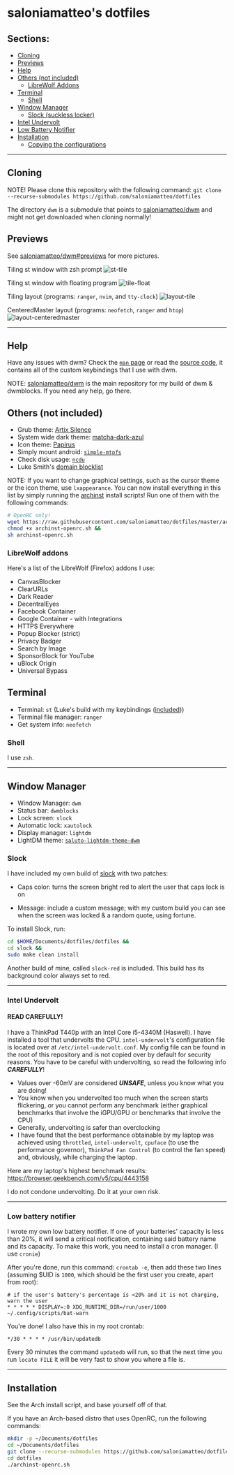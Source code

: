 # saloniamatteo's dotfiles
## Sections:
- [Cloning](#cloning)
- [Previews](#previews)
- [Help](#help)
- [Others (not included)](#others-not-included)
	- [LibreWolf Addons](#librewolf-addons)
- [Terminal](#terminal)
	- [Shell](#shell)
- [Window Manager](#window-manager)
	- [Slock (suckless locker)](#slock)
- [Intel Undervolt](#intel-undervolt)
- [Low Battery Notifier](#low-battery-notifier)
- [Installation](#installation)
	- [Copying the configurations](#copying-configurations)

***

## Cloning
NOTE! Please clone this repository with the following command: `git clone --recurse-submodules https://github.com/saloniamatteo/dotfiles`

The directory `dwm` is a submodule that points to [saloniamatteo/dwm](https://github.com/saloniamatteo/dwm) and might not get downloaded when cloning normally!

## Previews

See [saloniamatteo/dwm#previews](https://github.com/godzm4tt3o/dwm#previews) for more pictures.

Tiling st window with zsh prompt
![st-tile](https://raw.githubusercontent.com/saloniamatteo/dwm/master/Previews/preview-st.png)

Tiling st window with floating program
![tile-float](https://raw.githubusercontent.com/saloniamatteo/dwm/master/Previews/preview-floating-win.png)

Tiling layout (programs: `ranger`, `nvim`, and `tty-clock`)
![layout-tile](https://raw.githubusercontent.com/saloniamatteo/dwm/master/Previews/layouts-tile.png)

CenteredMaster layout (programs: `neofetch`, `ranger` and `htop`)
![layout-centeredmaster](https://raw.githubusercontent.com/saloniamatteo/dwm/master/Previews/layouts-centeredmaster.png)

***

## Help
Have any issues with dwm? Check the [`man` page](https://github.com/saloniamatteo/dwm/blob/master/dwm.1) or read the [source code](https://github.com/saloniamatteo/dwm/blob/master/config.h), it contains all of the custom keybindings that I use with dwm.

NOTE: [saloniamatteo/dwm](https://github.com/saloniamatteo/dwm) is the main repository for my build of dwm & dwmblocks. If you need any help, go there.

## Others (not included)
- Grub theme: [Artix Silence](https://aur.archlinux.org/packages/artix-silence-grub-theme-git)
- System wide dark theme: [matcha-dark-azul](https://github.com/vinceliuice/matcha-gtk-theme)
- Icon theme: [Papirus](https://github.com/PapirusDevelopmentTeam/papirus-icon-theme)
- Simply mount android: [`simple-mtpfs`](https://wiki.archlinux.org/index.php/Media_Transfer_Protocol#simple-mtpfs)
- Check disk usage: [`ncdu`](https://dev.yorhel.nl/ncdu)
- Luke Smith's [domain blocklist](https://github.com/LukeSmithxyz/etc)

NOTE: If you want to change graphical settings, such as the cursor theme or the icon theme, use `lxappearance`.
You can now install everything in this list by simply running the [archinst](https://github.com/saloniamatteo/dotfiles/blob/master/archinst.sh) install scripts! Run one of them with the following commands:

```bash
# OpenRC only!
wget https://raw.githubusercontent.com/saloniamatteo/dotfiles/master/archinst-openrc.sh &&
chmod +x archinst-openrc.sh &&
sh archinst-openrc.sh
```

### LibreWolf addons
Here's a list of the LibreWolf (Firefox) addons I use:
- CanvasBlocker
- ClearURLs
- Dark Reader
- DecentralEyes
- Facebook Container
- Google Container - with Integrations
- HTTPS Everywhere
- Popup Blocker (strict)
- Privacy Badger
- Search by Image
- SponsorBlock for YouTube
- uBlock Origin
- Universal Bypass

## Terminal
- Terminal: `st` (Luke's build with my keybindings ([included](https://github.com/saloniamatteo/pkgbuilds/tree/master/st-matteo)))
- Terminal file manager: `ranger`
- Get system info: `neofetch`

### Shell
I use `zsh`.

***

## Window Manager
- Window Manager: `dwm`
- Status bar: `dwmblocks` 
- Lock screen: `slock` 
- Automatic lock: `xautolock`
- Display manager: `lightdm`
- LightDM theme: [`saluto-lightdm-theme-dwm`](https://aur.archlinux.org/packages/saluto-lightdm-theme-dwm)

### Slock
I have included my own build of [slock](https://tools.suckless.org/slock) with two patches:

- Caps color: turns the screen bright red to alert the user that caps lock is on

- Message: include a custom message; with my custom build you can see when the screen was locked & a random quote, using fortune.

To install Slock, run:

```bash
cd $HOME/Documents/dotfiles/dotfiles &&
cd slock &&
sudo make clean install
```

Another build of mine, called `slock-red` is included. This build has its background color always set to red.

***

### Intel Undervolt

#### READ CAREFULLY!

I have a ThinkPad T440p with an Intel Core i5-4340M (Haswell). I have installed a tool that undervolts the CPU. `intel-undervolt`'s configuration file is located over at `/etc/intel-undervolt.conf`. My config file can be found in the root of this repository and is not copied over by default for security reasons. You have to be careful with undervolting, so read the following info ***CAREFULLY***!

- Values over -60mV are considered ***UNSAFE***, unless you know what you are doing!
- You know when you undervolted too much when the screen starts flickering, or you cannot perform any benchmark (either graphical benchmarks that involve the iGPU/GPU or benchmarks that involve the CPU)
- Generally, undervolting is safer than overclocking
- I have found that the best performance obtainable by my laptop was achieved using `throttled`, `intel-undervolt`, `cpuface` (to use the performance governor), `ThinkPad Fan Control` (to control the fan speed) and, obviously, while charging the laptop.

Here are my laptop's highest benchmark results: https://browser.geekbench.com/v5/cpu/4443158
	
I do not condone undervolting. Do it at your own risk.

***

### Low battery notifier
I wrote my own low battery notifier. If one of your batteries' capacity is less than 20%, it will send a critical notification, containing said battery name and its capacity. To make this work, you need to install a cron manager. (I use `cronie`)

After you're done, run this command: `crontab -e`, then add these two lines
(assuming $UID is `1000`, which should be the first user you create, apart from root):

```
# if the user's battery's percentage is <20% and it is not charging, warn the user
* * * * * DISPLAY=:0 XDG_RUNTIME_DIR=/run/user/1000 ~/.config/scripts/bat-warn
```

You're done! I also have this in my root crontab:

`*/30 * * * * /usr/bin/updatedb`

Every 30 minutes the command `updatedb` will run, so that the next time you run `locate FILE` it will be very fast to show you where a file is.

***

## Installation
See the Arch install script, and base yourself off of that.

If you have an Arch-based distro that uses OpenRC, run the following commands:
```bash
mkdir -p ~/Documents/dotfiles
cd ~/Documents/dotfiles
git clone --recurse-submodules https://github.com/saloniamatteo/dotfiles
cd dotfiles
./archinst-openrc.sh
```
